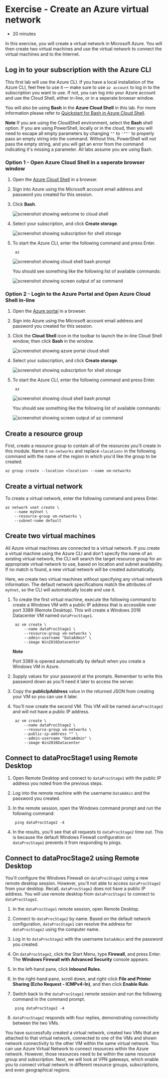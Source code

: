 # Exercise - Create an Azure virtual network

* 20 minutes

In this exercise, you will create a virtual network in Microsoft Azure. You will then create two virtual machines and use the virtual network to connect the virtual machines and to the Internet.

## Log in to your subscription with the Azure CLI

This first lab will use the Azure CLI. If you have a local installation of the Azure CLI, feel free to use it — make sure to use `az account` to log in to the subscription you want to use. If not, you can log into your Azure account and use the Cloud Shell, either in-line, or in a seperate browser window.

You will also be using **Bash** in the **Azure Cloud Shell** in this lab. For more information please refer to [Quickstart for Bash in Azure Cloud Shell](https://docs.microsoft.com/en-us/azure/cloud-shell/quickstart).

**Note**
If you are using the CloudShell environment, select the **Bash** shell option. If you are using PowerShell, locally or in the cloud, then you will need to escape all empty parameters by changing `""` to `'""'` to properly pass an empty string into the command. Without this, PowerShell will not pass the empty string, and you will get an error from the command indicating it's missing a parameter. All labs assume you are using Bash.

### Option 1 - Open Azure Cloud Shell in a seperate browser window

1. Open the [Azure Cloud Shell](https://shell.azure.com) in a browser.

2. Sign into Azure using the Microsoft account email address and password you created for this session.

3. Click **Bash**.

    ![screenshot showing welcome to cloud shell](images/createvnet1.png)

4. Select your subscription, and click **Create storage**.

    ![screenshot showing subscription for shell storage](images/createvnet2.png)

5. To start the Azure CLI, enter the following command and press Enter.

        az

    ![screenshot showing cloud shell bash prompt](images/createvnet3.png)

    You should see something like the following list of available commands:

    ![screenshot showing screen output of az command](images/createvnet4.png)

### Option 2 - Login to the Azure Portal and Open Azure Cloud Shell in-line

1. Open the [Azure portal](https://portal.azure.com) in a browser.

2. Sign into Azure using the Microsoft account email address and password you created for this session.

3. Click the **Cloud Shell** icon in the toolbar to launch the in-line Cloud Shell window, then click **Bash** in the window.

    ![screenshot showing azure portal cloud shell](images/createvnet5.png)

4. Select your subscription, and click **Create storage**.

    ![screenshot showing subscription for shell storage](images/createvnet6.png)

5. To start the Azure CLI, enter the following command and press Enter.

        az

    ![screenshot showing cloud shell bash prompt](images/createvnet7.png)

    You should see something like the following list of available commands:

    ![screenshot showing screen output of az command](images/createvnet8.png)

## Create a resource group

First, create a resource group to contain all of the resources you'll create in this module. Name it `vm-networks` and replace `<location>` in the following command with the name of the region in which you'd like the group to be created.
  
    az group create --location <location> --name vm-networks

## Create a virtual network

To create a virtual network, enter the following command and press Enter.

    az network vnet create \
        --name myVnet \
        --resource-group vm-networks \
        --subnet-name default

## Create two virtual machines

All Azure virtual machines are connected to a virtual network. If you create a virtual machine using the Azure CLI and don't specify the name of an existing virtual network, the CLI will search the target resource group for an appropriate virtual network to use, based on location and subnet availability. If no match is found, a new virtual network will be created automatically.

Here, we create two virtual machines without specifying any virtual network information. The default network specifications match the attributes of `myVnet`, so the CLI will automatically locate and use it.

1. To create the first virtual machine, execute the following command to create a Windows VM with a public IP address that is accessible over port 3389 (Remote Desktop). This will create a Windows 2016 Datacenter VM named `dataProcStage1`.

        az vm create \
            --name dataProcStage1 \
            --resource-group vm-networks \
            --admin-username "DataAdmin" \
            --image Win2016Datacenter

    **Note**

    Port 3389 is opened automatically by default when you create a Windows VM in Azure.

2. Supply values for your password at the prompts. Remember to write this password down as you'll need it later to access the server.

3. Copy the **publicIpAddress** value in the returned JSON from creating your VM so you can use it later.

4. You'll now create the second VM. This VM will be named `dataProcStage2` and will not have a public IP address.

        az vm create \
            --name dataProcStage2 \
            --resource-group vm-networks \
            --public-ip-address "" \
            --admin-username "DataAdmin" \
            --image Win2016Datacenter

## Connect to dataProcStage1 using Remote Desktop

1. Open Remote Desktop and connect to `dataProcStage1` with the public IP address you noted from the previous steps.

2. Log into the remote machine with the username `DataAdmin` and the password you created.

3. In the remote session, open the Windows command prompt and run the following command:

        ping dataProcStage2 -4

4. In the results, you'll see that all requests to `dataProcStage2` time out. This is because the default Windows Firewall configuration on `dataProcStage2` prevents it from responding to pings.

## Connect to dataProcStage2 using Remote Desktop

You'll configure the Windows Firewall on `dataProcStage2` using a new remote desktop session. However, you'll not able to access `dataProcStage2` from your desktop. Recall, `dataProcStage2` does not have a public IP address. You will use remote desktop from `dataProcStage1` to connect to `dataProcStage2`.

1. In the `dataProcStage1` remote session, open Remote Desktop.

2. Connect to `dataProcStage2` by name. Based on the default network configuration, `dataProcStage1` can resolve the address for `dataProcStage2` using the computer name.

3. Log in to `dataProcStage2` with the username `DataAdmin` and the password you created.

4. On `dataProcStage2`, click the Start Menu, type **Firewall**, and press Enter. The **Windows Firewall with Advanced Security** console appears.

5. In the left-hand pane, click **Inbound Rules**.

6. In the right-hand pane, scroll down, and right-click **File and Printer Sharing (Echo Request - ICMPv4-In)**, and then click **Enable Rule**.

7. Switch back to the `dataProcStage1` remote session and run the following command in the command prompt.

        ping dataProcStage2 -4

8. `dataProcStage2` responds with four replies, demonstrating connectivity between the two VMs.

You have successfully created a virtual network, created two VMs that are attached to that virtual network, connected to one of the VMs and shown network connectivity to the other VM within the same virtual network. You can use Azure Virtual Network to connect resources within the Azure network. However, those resources need to be within the same resource group and subscription. Next, we will look at VPN gateways, which enable you to connect virtual network in different resource groups, subscriptions, and even geographical regions.

